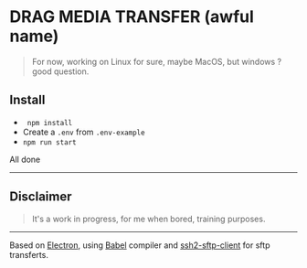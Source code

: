 # DRAG MEDIA TRANSFER (awful name)

> For now, working on Linux for sure, maybe MacOS, but windows ? good question.

## Install

* ` npm install`
* Create a `.env` from `.env-example`
* `npm run start`

All done

***
## Disclaimer

> It's a work in progress, for me when bored, training purposes.
*** 

Based on [Electron](https://github.com/electron/electron-quick-start), using [Babel](https://babeljs.io/) compiler and [ssh2-sftp-client](https://github.com/theophilusx/ssh2-sftp-client) for sftp transferts.